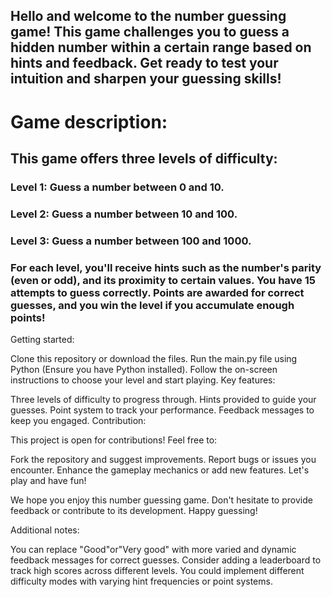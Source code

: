 <h2>Hello and welcome to the number guessing game! This game challenges you to guess a hidden number within a certain range based on hints and feedback. Get ready to test your intuition and sharpen your guessing skills!</h2>

<h1>Game description:</h1>

<h2>This game offers three levels of difficulty:</h2>

<h3>Level 1: Guess a number between 0 and 10.</h3>
<h3>Level 2: Guess a number between 10 and 100.</h3>
<h3>Level 3: Guess a number between 100 and 1000.</h3>
<h3>For each level, you'll receive hints such as the number's parity (even or odd), and its proximity to certain values. You have 15 attempts to guess correctly. Points are awarded for correct guesses, and you win the level if you accumulate enough points!</h3>

Getting started:

Clone this repository or download the files.
Run the main.py file using Python (Ensure you have Python installed).
Follow the on-screen instructions to choose your level and start playing.
Key features:

Three levels of difficulty to progress through.
Hints provided to guide your guesses.
Point system to track your performance.
Feedback messages to keep you engaged.
Contribution:

This project is open for contributions! Feel free to:

Fork the repository and suggest improvements.
Report bugs or issues you encounter.
Enhance the gameplay mechanics or add new features.
Let's play and have fun!

We hope you enjoy this number guessing game. Don't hesitate to provide feedback or contribute to its development. Happy guessing!

Additional notes:

You can replace "Good"or"Very good" with more varied and dynamic feedback messages for correct guesses.
Consider adding a leaderboard to track high scores across different levels.
You could implement different difficulty modes with varying hint frequencies or point systems.
